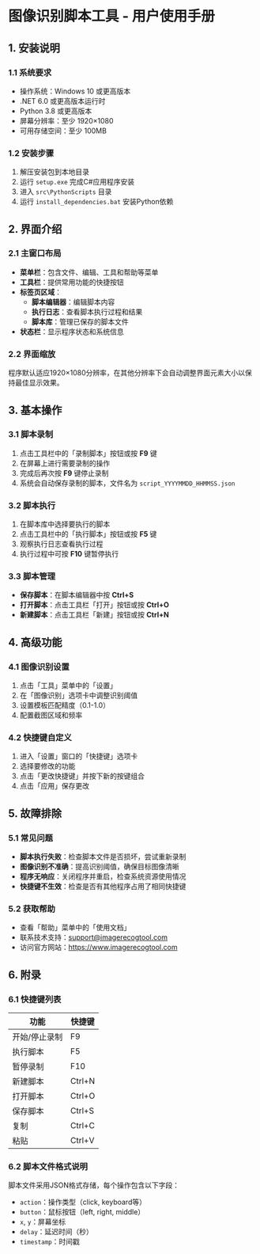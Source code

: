 # 图像识别脚本工具 - 用户使用手册

## 1. 安装说明

### 1.1 系统要求
- 操作系统：Windows 10 或更高版本
- .NET 6.0 或更高版本运行时
- Python 3.8 或更高版本
- 屏幕分辨率：至少 1920×1080
- 可用存储空间：至少 100MB

### 1.2 安装步骤
1. 解压安装包到本地目录
2. 运行 `setup.exe` 完成C#应用程序安装
3. 进入 `src\PythonScripts` 目录
4. 运行 `install_dependencies.bat` 安装Python依赖

## 2. 界面介绍

### 2.1 主窗口布局
- **菜单栏**：包含文件、编辑、工具和帮助等菜单
- **工具栏**：提供常用功能的快捷按钮
- **标签页区域**：
  - **脚本编辑器**：编辑脚本内容
  - **执行日志**：查看脚本执行过程和结果
  - **脚本库**：管理已保存的脚本文件
- **状态栏**：显示程序状态和系统信息

### 2.2 界面缩放
程序默认适应1920×1080分辨率，在其他分辨率下会自动调整界面元素大小以保持最佳显示效果。

## 3. 基本操作

### 3.1 脚本录制
1. 点击工具栏中的「录制脚本」按钮或按 **F9** 键
2. 在屏幕上进行需要录制的操作
3. 完成后再次按 **F9** 键停止录制
4. 系统会自动保存录制的脚本，文件名为 `script_YYYYMMDD_HHMMSS.json`

### 3.2 脚本执行
1. 在脚本库中选择要执行的脚本
2. 点击工具栏中的「执行脚本」按钮或按 **F5** 键
3. 观察执行日志查看执行过程
4. 执行过程中可按 **F10** 键暂停执行

### 3.3 脚本管理
- **保存脚本**：在脚本编辑器中按 **Ctrl+S**
- **打开脚本**：点击工具栏「打开」按钮或按 **Ctrl+O**
- **新建脚本**：点击工具栏「新建」按钮或按 **Ctrl+N**

## 4. 高级功能

### 4.1 图像识别设置
1. 点击「工具」菜单中的「设置」
2. 在「图像识别」选项卡中调整识别阈值
3. 设置模板匹配精度（0.1-1.0）
4. 配置截图区域和频率

### 4.2 快捷键自定义
1. 进入「设置」窗口的「快捷键」选项卡
2. 选择要修改的功能
3. 点击「更改快捷键」并按下新的按键组合
4. 点击「应用」保存更改

## 5. 故障排除

### 5.1 常见问题
- **脚本执行失败**：检查脚本文件是否损坏，尝试重新录制
- **图像识别不准确**：提高识别阈值，确保目标图像清晰
- **程序无响应**：关闭程序并重启，检查系统资源使用情况
- **快捷键不生效**：检查是否有其他程序占用了相同快捷键

### 5.2 获取帮助
- 查看「帮助」菜单中的「使用文档」
- 联系技术支持：support@imagerecogtool.com
- 访问官方网站：https://www.imagerecogtool.com

## 6. 附录

### 6.1 快捷键列表
| 功能 | 快捷键 |
|------|--------|
| 开始/停止录制 | F9 |
| 执行脚本 | F5 |
| 暂停录制 | F10 |
| 新建脚本 | Ctrl+N |
| 打开脚本 | Ctrl+O |
| 保存脚本 | Ctrl+S |
| 复制 | Ctrl+C |
| 粘贴 | Ctrl+V |

### 6.2 脚本文件格式说明
脚本文件采用JSON格式存储，每个操作包含以下字段：
- `action`：操作类型（click, keyboard等）
- `button`：鼠标按钮（left, right, middle）
- `x`, `y`：屏幕坐标
- `delay`：延迟时间（秒）
- `timestamp`：时间戳